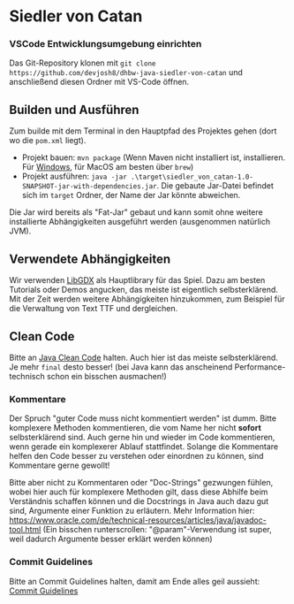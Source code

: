 # Siedler von Catan

### VSCode Entwicklungsumgebung einrichten

Das Git-Repository klonen mit `git clone https://github.com/devjosh8/dhbw-java-siedler-von-catan` und anschließend diesen Ordner mit VS-Code öffnen.

## Builden und Ausführen

Zum builde mit dem Terminal in den Hauptpfad des Projektes gehen (dort wo die `pom.xml` liegt).
- Projekt bauen: `mvn package` (Wenn Maven nicht installiert ist, installieren. Für [Windows](https://maven.apache.org/), für MacOS am besten über `brew`)
- Projekt ausführen: `java -jar .\target\siedler_von_catan-1.0-SNAPSHOT-jar-with-dependencies.jar`. Die gebaute Jar-Datei befindet sich im `target` Ordner, der Name der Jar könnte abweichen.

Die Jar wird bereits als "Fat-Jar" gebaut und kann somit ohne weitere installierte Abhängigkeiten ausgeführt werden (ausgenommen natürlich JVM).

## Verwendete Abhängigkeiten

Wir verwenden [LibGDX](https://libgdx.com/wiki/) als Hauptlibrary für das Spiel. Dazu am besten Tutorials oder Demos angucken, das meiste ist eigentlich selbsterklärend.
Mit der Zeit werden weitere Abhängigkeiten hinzukommen, zum Beispiel für die Verwaltung von Text TTF und dergleichen.

## Clean Code

Bitte an [Java Clean Code](https://www.baeldung.com/java-clean-code) halten. Auch hier ist das meiste selbsterklärend. Je mehr `final` desto besser! (bei Java kann das anscheinend Performance-technisch schon ein bisschen ausmachen!)

### Kommentare
Der Spruch "guter Code muss nicht kommentiert werden" ist dumm. Bitte komplexere Methoden kommentieren, die vom Name her nicht **sofort** selbsterklärend sind. Auch gerne hin und wieder im Code kommentieren, 
wenn gerade ein komplexerer Ablauf stattfindet. Solange die Kommentare helfen den Code besser zu verstehen oder einordnen zu können, sind Kommentare gerne gewollt!

Bitte aber nicht zu Kommentaren oder "Doc-Strings" gezwungen fühlen, wobei hier auch für komplexere Methoden gilt, dass diese Abhilfe beim Verständnis schaffen können und die Docstrings in Java auch dazu gut sind,
Argumente einer Funktion zu erläutern. Mehr Information hier: https://www.oracle.com/de/technical-resources/articles/java/javadoc-tool.html (Ein bisschen runterscrollen: "@param"-Verwendung ist super, weil dadurch Argumente
besser erklärt werden können)

### Commit Guidelines

Bitte an Commit Guidelines halten, damit am Ende alles geil aussieht: [Commit Guidelines](https://www.conventionalcommits.org/en/v1.0.0/#summary)



